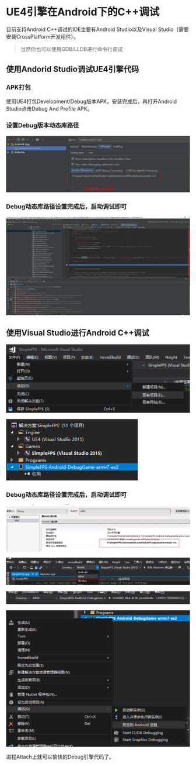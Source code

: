 # UE4引擎在Android下的C++调试

目前支持Android C++调试的IDE主要有Android Studio以及Visual Studio（需要安装CrossPlatform开发组件）。

> 当然你也可以使用GDB/LLDB进行命令行调试

## 使用Andorid Studio调试UE4引擎代码

### APK打包

使用UE4打包Development/Debug版本APK，安装完成后，再打开Android Studio点击Debug And Profile APK。

### 设置Debug版本动态库路径

![](images/debug_in_as_2.png)

### Debug动态库路径设置完成后，启动调试即可

![](images/debug_in_as.png)

## 使用Visual Studio进行Android C++调试

![](images/debug_in_vs_add_exist.png)

![](images/debug_in_vs_android_target.png)

### Debug动态库路径设置完成后，启动调试即可

![](images/debug_in_vs_target_prop.png)

![](images/debug_in_vs_arm_target.png)

![](images/debug_in_vs_arm_target2.png)

![](images/debug_in_vs_arm_target_attach.png)

进程Attach上就可以愉快的Debug引擎代码了。